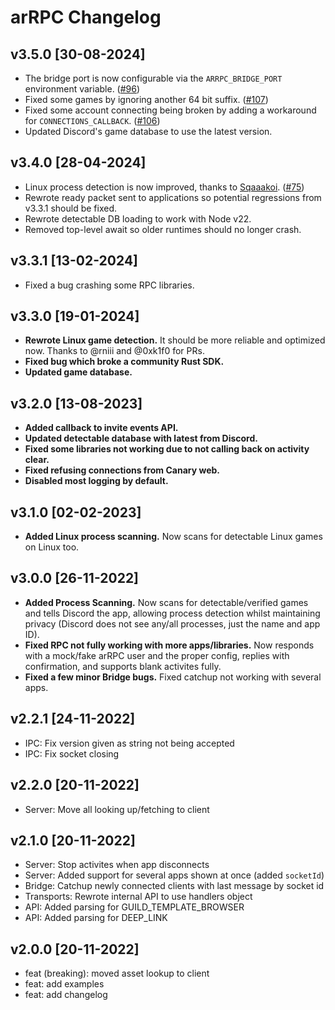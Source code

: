 # arRPC Changelog

## v3.5.0 [30-08-2024]

- The bridge port is now configurable via the `ARRPC_BRIDGE_PORT` environment variable. ([#96](https://github.com/OpenAsar/arrpc/pull/96))
- Fixed some games by ignoring another 64 bit suffix. ([#107](https://github.com/OpenAsar/arrpc/pull/107))
- Fixed some account connecting being broken by adding a workaround for `CONNECTIONS_CALLBACK`. ([#106](https://github.com/OpenAsar/arrpc/pull/106))
- Updated Discord's game database to use the latest version.

## v3.4.0 [28-04-2024]

- Linux process detection is now improved, thanks to [Sqaaakoi](https://github.com/Sqaaakoi). ([#75](https://github.com/OpenAsar/arrpc/pull/75))
- Rewrote ready packet sent to applications so potential regressions from v3.3.1 should be fixed.
- Rewrote detectable DB loading to work with Node v22.
- Removed top-level await so older runtimes should no longer crash.

## v3.3.1 [13-02-2024]

- Fixed a bug crashing some RPC libraries.

## v3.3.0 [19-01-2024]

- **Rewrote Linux game detection.** It should be more reliable and optimized now. Thanks to @rniii and @0xk1f0 for PRs.
- **Fixed bug which broke a community Rust SDK.**
- **Updated game database.**

## v3.2.0 [13-08-2023]

- **Added callback to invite events API.**
- **Updated detectable database with latest from Discord.**
- **Fixed some libraries not working due to not calling back on activity clear.**
- **Fixed refusing connections from Canary web.**
- **Disabled most logging by default.**

## v3.1.0 [02-02-2023]

- **Added Linux process scanning.** Now scans for detectable Linux games on Linux too.

## v3.0.0 [26-11-2022]

- **Added Process Scanning.** Now scans for detectable/verified games and tells Discord the app, allowing process detection whilst maintaining privacy (Discord does not see any/all processes, just the name and app ID).
- **Fixed RPC not fully working with more apps/libraries.** Now responds with a mock/fake arRPC user and the proper config, replies with confirmation, and supports blank activites fully.
- **Fixed a few minor Bridge bugs.** Fixed catchup not working with several apps.

## v2.2.1 [24-11-2022]

- IPC: Fix version given as string not being accepted
- IPC: Fix socket closing

## v2.2.0 [20-11-2022]

- Server: Move all looking up/fetching to client

## v2.1.0 [20-11-2022]

- Server: Stop activites when app disconnects
- Server: Added support for several apps shown at once (added `socketId`)
- Bridge: Catchup newly connected clients with last message by socket id
- Transports: Rewrote internal API to use handlers object
- API: Added parsing for GUILD_TEMPLATE_BROWSER
- API: Added parsing for DEEP_LINK

## v2.0.0 [20-11-2022]

- feat (breaking): moved asset lookup to client
- feat: add examples
- feat: add changelog
